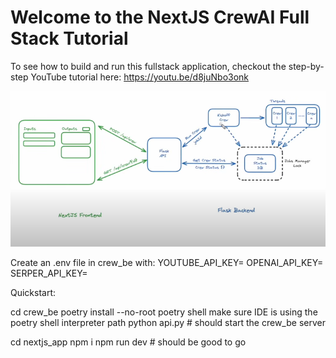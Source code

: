 # Welcome to the NextJS CrewAI Full Stack Tutorial
To see how to build and run this fullstack application, checkout the step-by-step YouTube tutorial here: https://youtu.be/d8juNbo3onk

![Alt text](image.png)

Create an .env file in crew_be with:
YOUTUBE_API_KEY=
OPENAI_API_KEY=
SERPER_API_KEY=


Quickstart:

cd crew_be
poetry install --no-root
poetry shell
make sure IDE is using the poetry shell interpreter path 
python api.py # should start the crew_be server 

cd nextjs_app
npm i
npm run dev # should be good to go 

